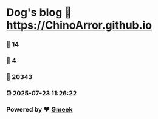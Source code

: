 # Dog's blog :link: https://ChinoArror.github.io 
### :page_facing_up: [14](https://ChinoArror.github.io/tag.html) 
### :speech_balloon: 4 
### :hibiscus: 20343 
### :alarm_clock: 2025-07-23 11:26:22 
### Powered by :heart: [Gmeek](https://github.com/Meekdai/Gmeek)
